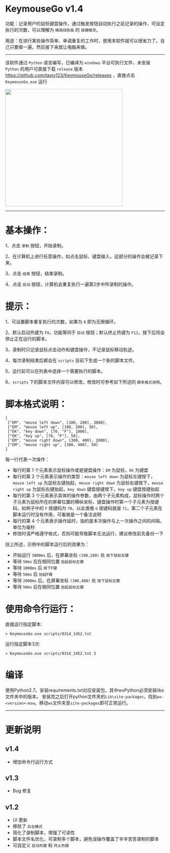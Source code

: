 # KeymouseGo v1.4

功能：记录用户的鼠标键盘操作，通过触发按钮自动执行之前记录的操作，可设定执行的次数，可以理解为 `精简绿色版` 的 `按键精灵`。

用途：在进行某些操作简单、单调重复的工作时，使用本软件就可以很省力了。自己只要做一遍，然后接下来就让电脑来做。


----------------------

该软件通过 `Python` 语言编写，已编译为 `windows` 平台可执行文件，未安装 `Python` 的用户可直接下载 `release` 版本 https://github.com/taojy123/KeymouseGo/releases ，直接点击 `KeymouseGo.exe` 运行

<img src="https://raw.githubusercontent.com/taojy123/KeymouseGo/master/sample.png" width="370">

----------------------

# 基本操作：

1、点击 `录制` 按钮，开始录制。

2、在计算机上进行任意操作，如点击鼠标、键盘输入，这部分的操作会被记录下来。

3、点击 `结束` 按钮，结束录制。

4、点击 `启动` 按钮，计算机会重复执行一遍第2步中所录制的操作。


# 提示：

1、可设置脚本重复执行的次数，如果为 `0` 即为无限循环。

2、默认启动热键为 `F8`，功能等同于 `启动` 按钮；默认终止热键为 `F12`，按下后将会停止正在运行的脚本。

3、录制时只记录鼠标点击动作和键盘操作，不记录鼠标移动轨迹。

4、每次录制结束后都会在 `scripts` 目前下生成一个新的脚本文件。

5、运行前可以在列表中选择一个需要执行的脚本。

6、`scripts` 下的脚本文件内容可以修改，修改时可参考如下所述的 `脚本格式说明`。


# 脚本格式说明：

```
[
 ["EM", "mouse left down", [100, 200], 3000], 
 ["EM", "mouse left up", [100, 200], 50], 
 ["EK", "key down", [70, "F"], 1000], 
 ["EK", "key up", [70, "F"], 50], 
 ["EM", "mouse right down", [300, 400], 2000], 
 ["EM", "mouse right up", [300, 400], 50]
]
```


每一行代表一次操作：
+ 每行的第 1 个元素表示鼠标操作或是键盘操作：`EM` 为鼠标，`EK` 为键盘
+ 每行的第 2 个元素表示操作的类型：`mouse left down` 为鼠标左键按下，`mouse left up` 为鼠标左键抬起，`mouse right down` 为鼠标右键按下，`mouse right up` 为鼠标右键抬起，`key down` 键盘按键按下，`key up` 键盘按键抬起
+ 每行的第 3 个元素表示具体的操作参数，由两个子元素构成，鼠标操作时两个子元素为鼠标所在的屏幕位置的横纵坐标，键盘操作时第一个子元素为按键码，如例子中的 `F` 按键码为 `70`，以此类推 `G` 按键码就是 `71`，第二个子元素在脚本运行时没有作用，可看做是一个备注说明
+ 每行的第 4 个元素表示操作延时，指的是本次操作与上一次操作之间的间隔，单位为毫秒
+ 修改时请严格遵守格式，否则可能导致脚本无法运行，建议修改前先备份一下


综上所述，示例中的脚本运行后的效果为：
+ 开始运行 `3000ms` 后，在屏幕坐标 `(100,200)` 处 `按下鼠标左键`
+ 等待 `50ms` 后在相同位置 `抬起鼠标左键`
+ 等待 `1000ms` 后 `按下F键`
+ 等待 `50ms` 后 `抬起F键`
+ 等待 `2000ms` 后，在屏幕坐标 `(300,400)` 处 `按下鼠标左键`
+ 等待 `50ms` 后在相同位置 `抬起鼠标左键`


# 使用命令行运行：

直接运行指定脚本:
```
> KeymouseGo.exe scripts/0314_1452.txt
```

运行指定脚本3次:
```
> KeymouseGo.exe scripts/0314_1452.txt 3
```

# 编译
使用Python2.7。安装requirements.txt对应安装包，其中wxPython必须安装libs文件夹中的版本。
安装完之后打开python文件夹的`Lib\site-packages`，找到`wx-<version>-msw`。移动`wx`文件夹至`site-packages`即可正常运行。

----------------------

# 更新说明

## v1.4
+ 增加命令行运行方式

## v1.3
+ Bug 修复

## v1.2
+ UI 更新
+ 移除了 `后台模式`
+ 简化了录制脚本，增强了可读性
+ 脚本文件名优化，可录制多个脚本，避免误操作覆盖了辛辛苦苦录制的脚本
+ 可自定义 `启动热键` 和 `终止热键`








